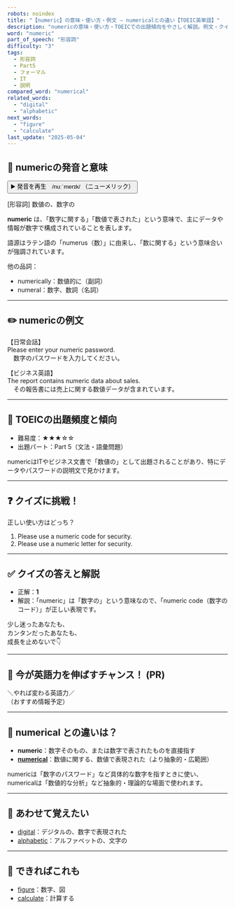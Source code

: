 ```yaml
---
robots: noindex
title: "【numeric】の意味・使い方・例文 ― numericalとの違い【TOEIC英単語】"
description: "numericの意味・使い方・TOEICでの出題傾向をやさしく解説。例文・クイズ付きでnumericalとの違いもわかりやすく学べます。"
word: "numeric"
part_of_speech: "形容詞"
difficulty: "3"
tags:
  - 形容詞
  - Part5
  - フォーマル
  - IT
  - 説明
compared_word: "numerical"
related_words:
  - "digital"
  - "alphabetic"
next_words:
  - "figure"
  - "calculate"
last_update: "2025-05-04"
---
```


## 🔰 numericの発音と意味

<button class="play-audio" onclick="playTTS('numeric')">
  <span class="play-audio-main">
    ▶️ 発音を再生　/nuːˈmerɪk/
  </span>
  <span class="play-audio-sub">
    （ニューメリック）
  </span>
</button>

[形容詞] 数値の、数字の

**numeric** は、「数字に関する」「数値で表された」という意味で、主にデータや情報が数字で構成されていることを表します。

語源はラテン語の「numerus（数）」に由来し、「数に関する」という意味合いが強調されています。

他の品詞：  
- numerically：数値的に（副詞）
- numeral：数字、数詞（名詞）

---

## ✏️ numericの例文

【日常会話】  
Please enter your numeric password.  
　数字のパスワードを入力してください。

【ビジネス英語】  
The report contains numeric data about sales.  
　その報告書には売上に関する数値データが含まれています。

---

## 🎯 TOEICの出題頻度と傾向

- 難易度：★★★☆☆
- 出題パート：Part 5（文法・語彙問題）

numericはITやビジネス文書で「数値の」として出題されることがあり、特にデータやパスワードの説明文で見かけます。

---

## ❓ クイズに挑戦！

正しい使い方はどっち？

1. Please use a numeric code for security.  
2. Please use a numeric letter for security.

---

## ✅ クイズの答えと解説

- 正解：**1**
- 解説：「numeric」は「数字の」という意味なので、「numeric code（数字のコード）」が正しい表現です。

少し迷ったあなたも、  
カンタンだったあなたも、  
成長を止めないで👇️

---

## 🚀 今が英語力を伸ばすチャンス！ (PR)

<div class="info-center">
＼やれば変わる英語力／<br>  
（おすすめ情報予定）
</div>

---

## 🤔  numerical との違いは？

- **numeric**：数字そのもの、または数字で表されたものを直接指す
- **[numerical](/word/numerical)**：数値に関する、数値で表現された（より抽象的・広範囲）

numericは「数字のパスワード」など具体的な数字を指すときに使い、numericalは「数値的な分析」など抽象的・理論的な場面で使われます。

---

## 🧩 あわせて覚えたい

- [digital](/word/digital)：デジタルの、数字で表現された
- [alphabetic](/word/alphabetic)：アルファベットの、文字の

---

## 📖 できればこれも

- [figure](/word/figure)：数字、図
- [calculate](/word/calculate)：計算する

<!-- cvid: aid22_bid28 -->
